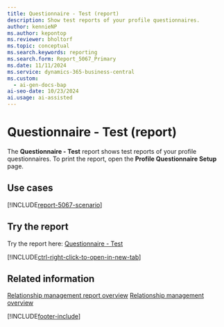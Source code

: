 ```yaml
---
title: Questionnaire - Test (report)
description: Show test reports of your profile questionnaires.
author: kennieNP
ms.author: kepontop
ms.reviewer: bholtorf
ms.topic: conceptual
ms.search.keywords: reporting
ms.search.form: Report_5067_Primary
ms.date: 11/11/2024
ms.service: dynamics-365-business-central
ms.custom:
  - ai-gen-docs-bap
ai-seo-date: 10/23/2024
ai.usage: ai-assisted
---
```


# Questionnaire - Test (report)

The **Questionnaire - Test** report shows test reports of your profile questionnaires. To print the report, open the **Profile Questionnaire Setup** page.

## Use cases

[!INCLUDE[report-5067-scenario](../includes/report-5067-scenario-include.md)]

<!-- 

Prompt

Below is a report in an ERP system. Provide 3-4 use cases for different personas working with project management or finance for projects.

Format like this:    
  
As a <persona>, use the report to    
* use case 1  
* use case 2    

Do not capitalize the persona names. 

Do not start lines with "Use the data to"

## Report name
Questionnaire - Test

## Report description

### What the report does

### Use cases

Please include your data sources and URLs

-->

## Try the report

Try the report here: [Questionnaire - Test](https://businesscentral.dynamics.com?report=5067)

[!INCLUDE[ctrl-right-click-to-open-in-new-tab](../includes/ctrl-right-click-to-open-in-new-tab.md)]

## Related information

[Relationship management report overview](../marketing-reports.md)
[Relationship management overview](../marketing-relationship-management.md)

[!INCLUDE[footer-include](../includes/footer-banner.md)]